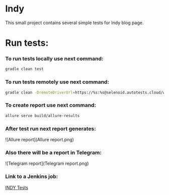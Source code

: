 # Indy
This small project contains several simple tests for Indy blog page.


# Run tests:
### To run tests locally use next command:
```bash
gradle clean test
```
### To run tests remotely use next command:
```bash
gradle clean -DremoteDriverUrl=https://%s:%s@selenoid.autotests.cloud/wd/hub/ -DvideoStorage=https://selenoid.autotests.cloud/video/ -Dthreads=1 test
```

### To create report use next command:
```bash
allure serve build/allure-results
```
### After test run next report generates:
![Allure report](Allure report.png)

### Also there will be a report in Telegram:
![Telegram report](Telegram report.png)

### Link to a Jenkins job:
<a target="_blank" href="https://jenkins.autotests.cloud/job/INDY%20Tests/">INDY Tests</a>

